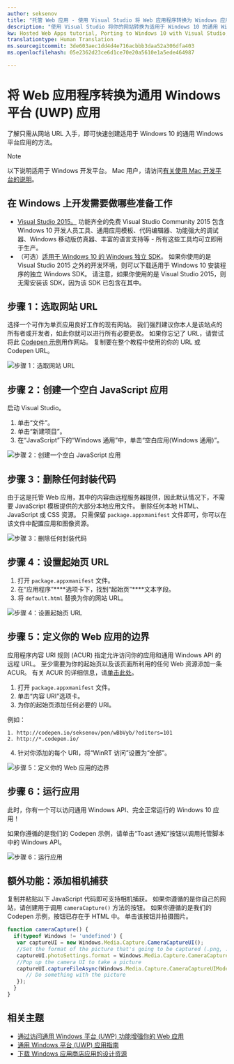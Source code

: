 ```yaml
---
author: seksenov
title: "托管 Web 应用 - 使用 Visual Studio 将 Web 应用程序转换为 Windows 应用"
description: "使用 Visual Studio 将你的网站转换为适用于 Windows 10 的通用 Windows 平台 (UWP) 应用。"
kw: Hosted Web Apps tutorial, Porting to Windows 10 with Visual Studio, How to convert website to Windows, How to add website to Windows Store, Packaging web application for Microsoft Store, Test Windows 10 native features and runtime APIs with CodePen, How to use Windows Cortana Live Tiles Built-in Camera on my Website with remote JavaScript
translationtype: Human Translation
ms.sourcegitcommit: 3de603aec1dd4d4e716acbbb3daa52a306dfa403
ms.openlocfilehash: 05e2362d23ce6d1ce70e20a5610e1a5ede464987

---
```


# 将 Web 应用程序转换为通用 Windows 平台 (UWP) 应用

了解只需从网站 URL 入手，即可快速创建适用于 Windows 10 的通用 Windows 平台应用的方法。 

> [!NOTE]
> 以下说明适用于 Windows 开发平台。 Mac 用户，请访问[有关使用 Mac 开发平台的说明](/hwa-create-mac.md)。

## 在 Windows 上开发需要做哪些准备工作

- [Visual Studio 2015。](https://www.visualstudio.com/) 功能齐全的免费 Visual Studio Community 2015 包含 Windows 10 开发人员工具、通用应用模板、代码编辑器、功能强大的调试器、Windows 移动版仿真器、丰富的语言支持等 - 所有这些工具均可立即用于生产。
- （可选）[适用于 Windows 10 的 Windows 独立 SDK](https://dev.windows.com/downloads/windows-10-sdk)。 如果你使用的是 Visual Studio 2015 之外的开发环境，则可以下载适用于 Windows 10 安装程序的独立 Windows SDK。 请注意，如果你使用的是 Visual Studio 2015，则无需安装该 SDK，因为该 SDK 已包含在其中。

## 步骤 1：选取网站 URL
选择一个可作为单页应用良好工作的现有网站。 我们强烈建议你本人是该站点的所有者或开发者，如此你就可以进行所有必要更改。 如果你忘记了 URL，请尝试将此 [Codepen 示例](http://codepen.io/seksenov/pen/wBbVyb/?editors=101)用作网站。 复制要在整个教程中使用的你的 URL 或 Codepen URL。 

![步骤 1：选取网站 URL](images/hwa-to-uwp/windows_step1.png)

## 步骤 2：创建一个空白 JavaScript 应用

启动 Visual Studio。
1. 单击“文件”。
2. 单击“新建项目”。
3. 在“JavaScript”下的“Windows 通用”中，单击“空白应用\(Windows 通用\)”。

![步骤 2：创建一个空白 JavaScript 应用](images/hwa-to-uwp/windows_step2.png)

## 步骤 3：删除任何封装代码

由于这是托管 Web 应用，其中的内容由远程服务器提供，因此默认情况下，不需要 JavaScript 模板提供的大部分本地应用文件。 删除任何本地 HTML、JavaScript 或 CSS 资源。 只需保留 `package.appxmanifest` 文件即可，你可以在该文件中配置应用和图像资源。

![步骤 3：删除任何封装代码](images/hwa-to-uwp/windows_step3.png)

## 步骤 4：设置起始页 URL

1. 打开 `package.appxmanifest` 文件。
2. 在“应用程序”****选项卡下，找到“起始页”****文本字段。
3. 将 `default.html` 替换为你的网站 URL。

![步骤 4：设置起始页 URL](images/hwa-to-uwp/windows_step4.png)

## 步骤 5：定义你的 Web 应用的边界

应用程序内容 URI 规则 (ACUR) 指定允许访问你的应用和通用 Windows API 的远程 URL。 至少需要为你的起始页以及该页面所利用的任何 Web 资源添加一条 ACUR。 有关 ACUR 的详细信息，请[单击此处](./hwa-access-features.md#keep-your-app-secure-setting-application-content-uri-rules-acurs)。
1. 打开 `package.appxmanifest` 文件。
2. 单击“内容 URI”选项卡。
3. 为你的起始页添加任何必要的 URI。

例如：
```
1. http://codepen.io/seksenov/pen/wBbVyb/?editors=101
2. http://*.codepen.io/
```
4. 针对你添加的每个 URI，将“WinRT 访问”设置为“全部”。

![步骤 5：定义你的 Web 应用的边界](images/hwa-to-uwp/windows_step5.png)

## 步骤 6：运行应用

此时，你有一个可以访问通用 Windows API、完全正常运行的 Windows 10 应用！

如果你遵循的是我们的 Codepen 示例，请单击“Toast 通知”按钮以调用托管脚本中的 Windows API。

![步骤 6：运行应用](images/hwa-to-uwp/windows_step6.png)

## 额外功能：添加相机捕获

复制并粘贴以下 JavaScript 代码即可支持相机捕获。 如果你遵循的是你自己的网站，请创建用于调用 `cameraCapture()` 方法的按钮。 如果你遵循的是我们的 Codepen 示例，按钮已存在于 HTML 中。 单击该按钮并拍摄图片。

```JavaScript
function cameraCapture() {
  if(typeof Windows != 'undefined') {
   var captureUI = new Windows.Media.Capture.CameraCaptureUI();
   //Set the format of the picture that's going to be captured (.png, .jpg, ...)
   captureUI.photoSettings.format = Windows.Media.Capture.CameraCaptureUIPhotoFormat.png;
   //Pop up the camera UI to take a picture
   captureUI.captureFileAsync(Windows.Media.Capture.CameraCaptureUIMode.photo).then(function (capturedItem) {
      // Do something with the picture
   });
  }
}
```

## 相关主题

- [通过访问通用 Windows 平台 (UWP) 功能增强你的 Web 应用](hwa-access-features.md)
- [通用 Windows 平台 (UWP) 应用指南](http://go.microsoft.com/fwlink/p/?LinkID=397871)
- [下载 Windows 应用商店应用的设计资源](https://msdn.microsoft.com/library/windows/apps/xaml/bg125377.aspx)



<!--HONumber=Jul16_HO2-->


